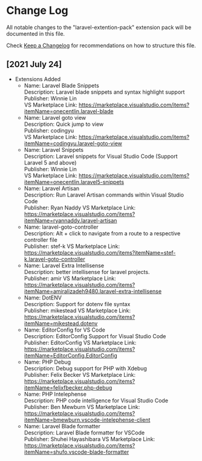 # Change Log

All notable changes to the "laravel-extention-pack" extension pack will be documented in this file.

Check [Keep a Changelog](http://keepachangelog.com/) for recommendations on how to structure this file.

## [2021 July 24]

- Extensions Added
  - Name: Laravel Blade Snippets  
Description: Laravel blade snippets and syntax highlight support  
Publisher: Winnie Lin  
VS Marketplace Link: https://marketplace.visualstudio.com/items?itemName=onecentlin.laravel-blade
  - Name: Laravel goto view  
Description: Quick jump to view  
Publisher: codingyu  
VS Marketplace Link: https://marketplace.visualstudio.com/items?itemName=codingyu.laravel-goto-view
   - Name: Laravel Snippets  
Description: Laravel snippets for Visual Studio Code  (Support Laravel 5 and above)  
Publisher: Winnie Lin  
VS Marketplace Link: https://marketplace.visualstudio.com/items?itemName=onecentlin.laravel5-snippets
  - Name: Laravel Artisan  
Description: Run Laravel Artisan commands within Visual Studio Code  
Publisher: Ryan Naddy
VS Marketplace Link: https://marketplace.visualstudio.com/items?itemName=ryannaddy.laravel-artisan
   -  Name: laravel-goto-controller  
Description: Alt + click to navigate from a route to a respective controller file  
Publisher: stef-k
VS Marketplace Link: https://marketplace.visualstudio.com/items?itemName=stef-k.laravel-goto-controller
   -  Name: Laravel Extra Intellisense  
Description: better intellisense for laravel projects.  
Publisher: amir
VS Marketplace Link: https://marketplace.visualstudio.com/items?itemName=amiralizadeh9480.laravel-extra-intellisense
   - Name: DotENV  
Description: Support for dotenv file syntax  
Publisher: mikestead
VS Marketplace Link: https://marketplace.visualstudio.com/items?itemName=mikestead.dotenv
  - Name: EditorConfig for VS Code  
Description: EditorConfig Support for Visual Studio Code  
Publisher: EditorConfig
VS Marketplace Link: https://marketplace.visualstudio.com/items?itemName=EditorConfig.EditorConfig
  -   Name: PHP Debug  
Description: Debug support for PHP with Xdebug  
Publisher: Felix Becker
VS Marketplace Link: https://marketplace.visualstudio.com/items?itemName=felixfbecker.php-debug
  -   Name: PHP Intelephense  
Description: PHP code intelligence for Visual Studio Code  
Publisher: Ben Mewburn
VS Marketplace Link: https://marketplace.visualstudio.com/items?itemName=bmewburn.vscode-intelephense-client
  -   Name: Laravel Blade formatter  
Description: Laravel Blade formatter for VSCode  
Publisher: Shuhei Hayashibara
VS Marketplace Link: https://marketplace.visualstudio.com/items?itemName=shufo.vscode-blade-formatter